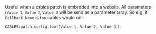 Useful when a cables patch is embedded into a website. All parameters (`Value 1`, `Value 2`, `Value 3` will be send as a parameter array. So e.g. if `Callback Name` is `foo` cables would call:

```
CABLES.patch.config.foo([Value 1, Value 2, Value 3])
```
